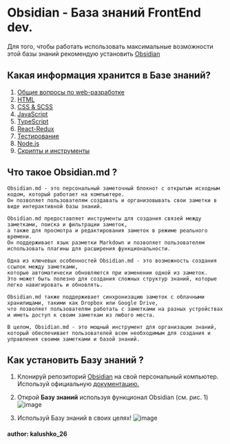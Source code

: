 # Obsidian - База знаний FrontEnd dev.

Для того, чтобы работать использовать максимальные возможности этой базы знаний рекомендую установить <a href='https://obsidian.md/'>Obsidian</a>

## Какая информация хранится в Базе знаний?

1. <a href="https://vk.cc/cpeqiP">Общие вопросы по web-разработке</a>
2. <a href="https://vk.cc/cp2Vqw">HTML</a>
3. <a href="https://vk.cc/cp2VrW">CSS & SCSS</a>
4. <a href="https://vk.cc/cp2Vug">JavaScript</a>
5. <a href="https://vk.cc/cp2VxP">TypeScript</a>
6. <a href="https://vk.cc/cp2Vw3">React-Redux</a>
7. <a href="https://vk.cc/cp2VDd">Тестирование</a>
8. <a href="https://vk.cc/cp2VBo">Node.js</a>
9. <a href="https://vk.cc/cpeqkE">Скрипты и инструменты</a>

## Что такое Obsidian.md ?

```
Obsidian.md - это персональный заметочный блокнот с открытым исходным кодом, который работает на компьютере.
Он позволяет пользователям создавать и организовывать свои заметки в виде интерактивной базы знаний.

Obsidian.md предоставляет инструменты для создания связей между заметками, поиска и фильтрации заметок,
а также для просмотра и редактирования заметок в режиме реального времени.
Он поддерживает язык разметки Markdown и позволяет пользователям использовать плагины для расширения функциональности.

Одна из ключевых особенностей Obsidian.md - это возможность создания ссылок между заметками,
которые автоматически обновляются при изменении одной из заметок.
Это может быть полезно для создания сложных структур знаний, которые легко навигировать и обновлять.

Obsidian.md также поддерживает синхронизацию заметок с облачными хранилищами, такими как Dropbox или Google Drive,
что позволяет пользователям работать с заметками на разных устройствах и иметь доступ к своим заметкам из любого места.

В целом, Obsidian.md - это мощный инструмент для организации знаний,
который обеспечивает пользователей всем необходимым для создания и управления своими заметками и базой знаний.
```

## Как установить Базу знаний ?

1. Клонируй репозиторий <a href="https://github.com/kalushko26/Obsidian">Obsidian</a> на свой персональный компьютер.
   Используй официальную <a href="https://docs.github.com/en/repositories/creating-and-managing-repositories/cloning-a-repository">документацию.</a>

2. Открой **Базу знаний** используя функционал Obsidian (см. рис. 1)
   ![image](https://github.com/kalushko26/Obsidian/assets/116939084/2151c4f6-d252-4da9-8929-d43837978674)

3. Используй Базу знаний в своих целях!
   ![image](https://github.com/kalushko26/Obsidian/assets/116939084/9a8974b0-9871-4a28-9873-8ad6d192f74a)

#### author: <a href="https://t.me/kalushko26"></a>kalushko_26</a>
